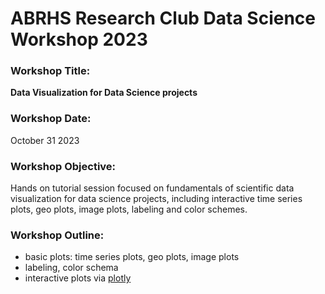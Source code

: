 # ABRHS Research Club Data Science Workshop 2023    
  
  
### Workshop Title:  
**Data Visualization for Data Science projects**

### Workshop Date:  
October 31 2023  
  
### Workshop Objective:  
Hands on tutorial session focused on fundamentals of scientific data visualization for data science projects, including interactive time series plots, geo plots, image plots, labeling and color schemes.  
   
### Workshop Outline: 
 - basic plots: time series plots, geo plots, image plots  
 - labeling, color schema  
 - interactive plots via [plotly](https://plotly.com/)  
